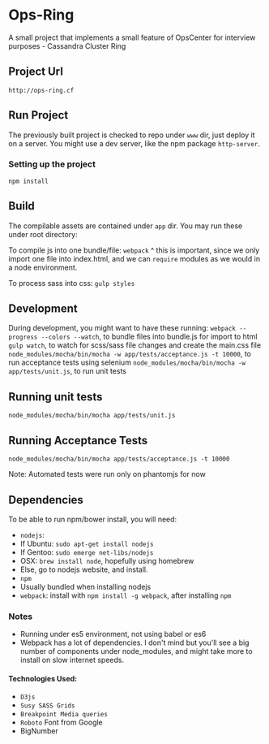 
# Ops-Ring

A small project that implements a small feature of OpsCenter for interview purposes - Cassandra Cluster Ring

## Project Url

`http://ops-ring.cf`

## Run Project

The previously built project is checked to repo under `www` dir, just deploy it on a server.
You might use a dev server, like the npm package `http-server`.

### Setting up the project

`npm install`

## Build

The compilable assets are contained under `app` dir. You may run these under root directory:

To compile js into one bundle/file:
`webpack`
^ this is important, since we only import one file into index.html, and we can `require` modules as we would in a node environment.

To process sass into css:
`gulp styles`

## Development

During development, you might want to have these running:
`webpack --progress --colors --watch`, to bundle files into bundle.js for import to html
`gulp watch`, to watch for scss/sass file changes and create the main.css file
`node_modules/mocha/bin/mocha -w app/tests/acceptance.js -t 10000`, to run acceptance tests using selenium
`node_modules/mocha/bin/mocha -w app/tests/unit.js`, to run unit tests

## Running unit tests
`node_modules/mocha/bin/mocha app/tests/unit.js`

## Running Acceptance Tests
`node_modules/mocha/bin/mocha app/tests/acceptance.js -t 10000`

Note: Automated tests were run only on phantomjs for now

## Dependencies

To be able to run npm/bower install, you will need:

- `nodejs`:
 - If Ubuntu: `sudo apt-get install nodejs`
 - If Gentoo: `sudo emerge net-libs/nodejs`
 - OSX: `brew install node`, hopefully using homebrew
 - Else, go to nodejs website, and install.
- `npm`
 - Usually bundled when installing nodejs
- `webpack`: install with `npm install -g webpack`, after installing `npm`

### Notes

- Running under es5 environment, not using babel or es6
- Webpack has a lot of dependencies. I don't mind but you'll see a big number of components under node_modules, and might take more to install on slow internet speeds.


#### Technologies Used:

- `D3js`
- `Susy SASS Grids`
- `Breakpoint Media queries`
- `Roboto` Font from Google
- BigNumber

